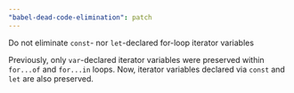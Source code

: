 ```yaml
---
"babel-dead-code-elimination": patch
---
```


Do not eliminate `const`- nor `let`-declared for-loop iterator variables

Previously, only `var`-declared iterator variables were preserved within `for...of` and `for...in` loops.
Now, iterator variables declared via `const` and `let` are also preserved.
